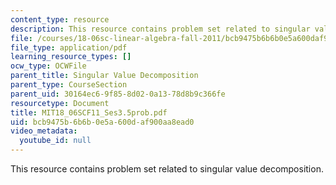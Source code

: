 ```yaml
---
content_type: resource
description: This resource contains problem set related to singular value decomposition.
file: /courses/18-06sc-linear-algebra-fall-2011/bcb9475b6b6b0e5a600daf900aa8ead0_MIT18_06SCF11_Ses3.5prob.pdf
file_type: application/pdf
learning_resource_types: []
ocw_type: OCWFile
parent_title: Singular Value Decomposition
parent_type: CourseSection
parent_uid: 30164ec6-9f85-8d02-0a13-78d8b9c366fe
resourcetype: Document
title: MIT18_06SCF11_Ses3.5prob.pdf
uid: bcb9475b-6b6b-0e5a-600d-af900aa8ead0
video_metadata:
  youtube_id: null
---
```

This resource contains problem set related to singular value decomposition.

